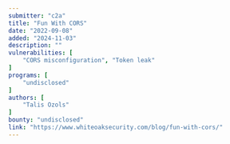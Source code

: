 ```yaml
---
submitter: "c2a"
title: "Fun With CORS"
date: "2022-09-08"
added: "2024-11-03"
description: ""
vulnerabilities: [
    "CORS misconfiguration", "Token leak"
]
programs: [
    "undisclosed"
]
authors: [
    "Talis Ozols"
]
bounty: "undisclosed"
link: "https://www.whiteoaksecurity.com/blog/fun-with-cors/"
---
```




